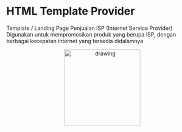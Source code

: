 # HTML Template Provider

Template / Landing Page Penjualan ISP (Internet Service Provider)
Digunakan untuk mempromosikan produk yang berupa ISP, dengan berbagai kecepatan internet yang tersedia didalamnya
<p align="center">
<img src="https://github.com/rasyidmisbahuddin/providerHTML/blob/main/hasil.jpeg" alt="drawing" width="200"/>
</p>
